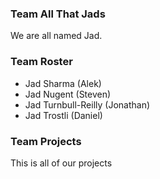 ### Team All That Jads
We are all named Jad. 

### Team Roster
* Jad Sharma (Alek)
* Jad Nugent (Steven)
* Jad Turnbull-Reilly (Jonathan)
* Jad Trostli (Daniel)

### Team Projects
This is all of our projects 